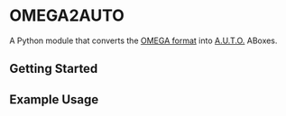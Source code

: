 # OMEGA2AUTO

A Python module that converts the [OMEGA format](https://github.com/ika-rwth-aachen/omega_format/) into [A.U.T.O.](https://github.com/lu-w/auto/) ABoxes.

## Getting Started



## Example Usage

